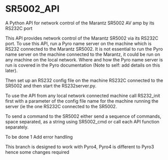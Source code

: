 SR5002_API
==========

A Python API for network control of the Marantz SR5002 AV amp by its RS232C port

This API provides network control of the Marantz SR5002 via its RS232C port.
To use this API, run a Pyro name server on the machine which is RS232 connected to the
Marantz SR5002.  It is not essential to run the Pyro name server on the machine connected to the Marantz,
it could be run on any machine on the local network.  Where and how the Pyro name server is
run is covered in the Pyro documentation (Note to self: add details on this later).

Then set up an RS232 config file on the machine RS232C connected to the SR5002
and then start the RS232server.py.

To use the API from any local network connected machine call RS232_init first with a parameter 
of the config file name for the machine running the server (ie the one RS232C connected to
the SR5002.

To send a command to the SR5002 either send a sequence of commands, space separated, as a string
using SR5002_cmd or call each API function separately.

To be done
1 Add error handling

This branch is designed to work with Pyro4, Pyro4 is different to Pyro3 hence some changes required

